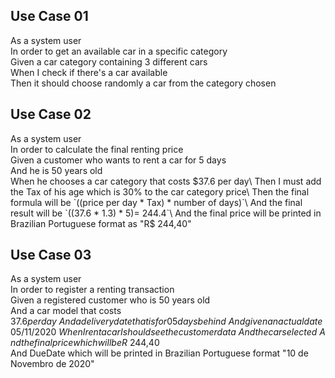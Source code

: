 ## Use Case 01
As a system user\
In order to get an available car in a specific category\
Given a car category containing 3 different cars\
When I check if there's a car available\
Then it should choose randomly a car from the category chosen

## Use Case 02
As a system user\
In order to calculate the final renting price\
Given a customer who wants to rent a car for 5 days\
And he is 50 years old\
When he chooses a car category that costs $37.6 per day\
Then I must add the Tax of his age which is 30% to the car category price\
Then the final formula will be `((price per day * Tax) * number of days)`\
And the final result will be `((37.6 * 1.3) * 5)= 244.4`\
And the final price will be printed in Brazilian Portuguese format as "R$ 244,40"

## Use Case 03
As a system user\
In order to register a renting transaction\
Given a registered customer who is 50 years old\
And a car model that costs $37.6 per day\
And a delivery date that is for 05 days behind\
And given an actual date 05/11/2020\
When I rent a car I should see the customer data\
And the car selected\
And the final price which will be R$ 244,40\
And DueDate which will be printed in Brazilian Portuguese format "10 de Novembro de 2020"

